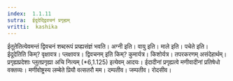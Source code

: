 ```yaml
---
index:  1.1.11
sutra:  ईदूदेद्द्विवचनं प्रगृह्यम्
vritti:  kashika 
---
```


ईतूतेतित्येवमन्तं द्विवचनं शब्दरूपं प्रग्र्ह्यसंज्ञं भवति। अग्नी इति। वायु इति। माले इति। पचेते इति। ईदूदेतिति किम्? वृक्षावत्र। प्लक्षावत्र। द्विवचनम् इति किम्? कुमार्यत्र। किशोर्यत्र। तपरकरणम् असंदेहार्थम्। प्रगृह्यप्रदेशाः प्लुतप्रगृह्या अचि नित्यम् (*6,1.125) इत्येवम् आदयः। ईदादीनां प्रगृह्यत्वे मणीवादीनां प्रतिषेधो वक्तव्यः। मणीवोष्ट्रस्य लम्बेते प्रियौ वत्सतरौ मम। दम्पतीव। जम्पतीव। रोदसीव।

